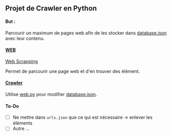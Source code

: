 ## Projet de Crawler en Python

#### But :

Parcourir un maximum de pages web afin de les stocker dans [database.json](database.json) avec leur contenu.

#### [WEB](web.py)
[Web Scrapping](https://fr.wikipedia.org/wiki/Web_scraping)

Permet de parcourir une page web et d'en trouver des élément.

#### [Crawler](https://github.com/nathan-004/Crawler_Python/blob/main/Crawler%20(2).py)

Utilise [web.py](web.py) pour modifier [database.json](database.json).

#### To-Do

- [ ] Ne mettre dans `urls.json` que ce qui est nécessaire -> enlever les éléments
- [ ] Autre ...
